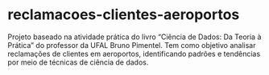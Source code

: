# reclamacoes-clientes-aeroportos
Projeto baseado na atividade prática do livro “Ciência de Dados: Da Teoria à Prática” do professor da UFAL Bruno Pimentel. Tem como objetivo analisar reclamações de clientes em aeroportos, identificando padrões e tendências por meio de técnicas de ciência de dados.
